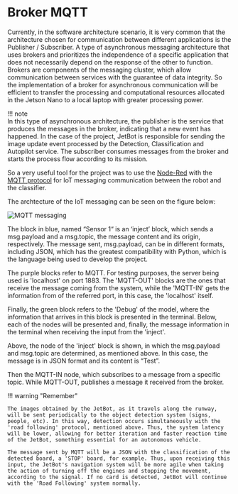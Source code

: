 # Broker MQTT

Currently, in the software architecture scenario, it is very common that the architecture chosen for communication between different applications is the Publisher / Subscriber. A type of asynchronous messaging architecture that uses brokers and prioritizes the independence of a specific application that does not necessarily depend on the response of the other to function. Brokers are components of the messaging cluster, which allow communication between services with the guarantee of data integrity. So the implementation of a broker for asynchronous communication will be efficient to transfer the processing and computational resources allocated in the Jetson Nano to a local laptop with greater processing power.

!!! note  
    In this type of asynchronous architecture, the publisher is the service that produces the messages in the broker, indicating that a new event has happened. In the case of the project, JetBot is responsible for sending the image update event processed by the Detection, Classification and Autopilot service. The subscriber consumes messages from the broker and starts the process flow according to its mission.

So a very useful tool for the project was to use the [Node-Red]("https://nodered.org/") with the [MQTT protocol]("https://mqtt.org/") for IoT messaging communication between the robot and the classifier. 

The archtecture of the IoT messaging can be seen on the figure below:

![MQTT messaging](https://github.com/pfeinsper/NVIDIA/blob/gh-pages/images/nodered.png?raw=true)

The block in blue, named “Sensor 1“ is an ‘inject’ block, which sends a msg.payload and a msg.topic, the message content and its origin, respectively. The message sent, msg.payload, can be in different formats, including JSON, which has the greatest compatibility with Python, which is the language being used to develop the project.

The purple blocks refer to MQTT. For testing purposes, the server being used is 'localhost' on port 1883. The 'MQTT-OUT' blocks are the ones that receive the message coming from the system, while the 'MQTT-IN' gets the information from of the referred port, in this case, the 'localhost' itself.

Finally, the green block refers to the 'Debug' of the model, where the information that arrives in this block is presented in the terminal. Below, each of the nodes will be presented and, finally, the message information in the terminal when receiving the input from the 'inject'.

Above, the node of the 'inject' block is shown, in which the msg.payload and msg.topic are determined, as mentioned above. In this case, the message is in JSON format and its content is “Test”.

Then the MQTT-IN node, which subscribes to a message from a specific topic. While MQTT-OUT, publishes a message it received from the broker.

!!! warning "Remember"

    The images obtained by the JetBot, as it travels along the runway, will be sent periodically to the object detection system (signs, people, etc). In this way, detection occurs simultaneously with the 'road following' protocol, mentioned above. Thus, the system latency will be lower, allowing for better iteration and faster reaction time of the JetBot, something essential for an autonomous vehicle.

    The message sent by MQTT will be a JSON with the classification of the detected board, a 'STOP' board, for example. Thus, upon receiving this input, the JetBot's navigation system will be more agile when taking the action of turning off the engines and stopping the movement, according to the signal. If no card is detected, JetBot will continue with the 'Road Following' system normally.